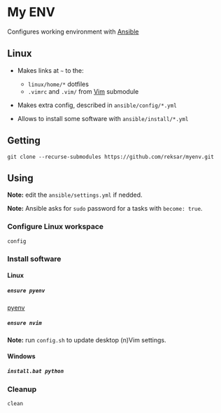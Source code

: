 # My ENV

Configures working environment with 
[Ansible](https://docs.ansible.com/ansible/latest/index.html)


## Linux

* Makes links at `~` to the:
  - `linux/home/*` dotfiles
  - `.vimrc` and `.vim/` from [Vim](https://github.com/reksar/vim) submodule

* Makes extra config, described in `ansible/config/*.yml`

* Allows to install some software with `ansible/install/*.yml`


## Getting

```
git clone --recurse-submodules https://github.com/reksar/myenv.git
```

## Using

**Note:** edit the `ansible/settings.yml` if nedded.

**Note:** Ansible asks for `sudo` password for a tasks with `become: true`.

### Configure Linux workspace

`config`

### Install software

#### Linux

##### `ensure pyenv`

[pyenv](https://github.com/pyenv/pyenv)

##### `ensure nvim`

**Note:** run `config.sh` to update desktop (n)Vim settings.

#### Windows

##### `install.bat python`

### Cleanup

`clean`
